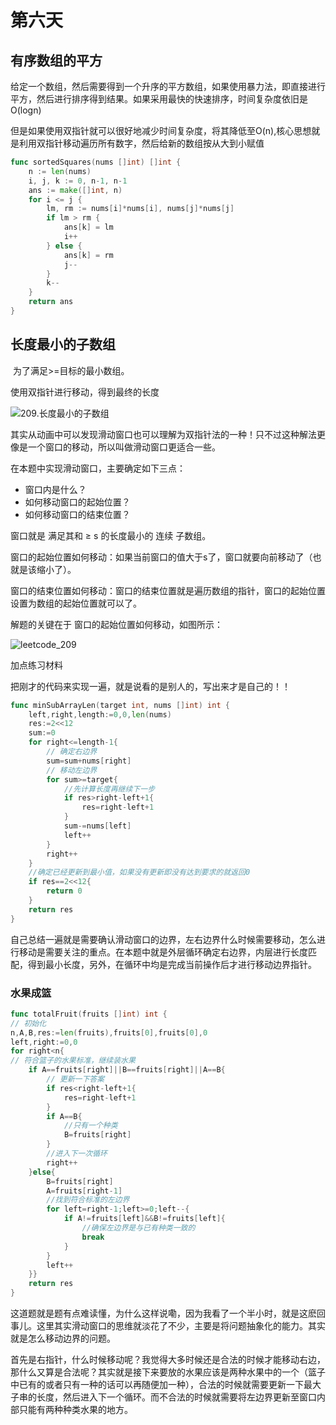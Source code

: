 # 第六天

## 有序数组的平方

给定一个数组，然后需要得到一个升序的平方数组，如果使用暴力法，即直接进行平方，然后进行排序得到结果。如果采用最快的快速排序，时间复杂度依旧是O(logn)

但是如果使用双指针就可以很好地减少时间复杂度，将其降低至O(n),核心思想就是利用双指针移动遍历所有数字，然后给新的数组按从大到小赋值

```go
func sortedSquares(nums []int) []int {
	n := len(nums)
	i, j, k := 0, n-1, n-1
	ans := make([]int, n)
	for i <= j {
		lm, rm := nums[i]*nums[i], nums[j]*nums[j]
		if lm > rm {
			ans[k] = lm
			i++
		} else {
			ans[k] = rm
			j--
		}
		k--
	}
	return ans
}
```

## 长度最小的子数组

​	为了满足>=目标的最小数组。

使用双指针进行移动，得到最终的长度

![209.长度最小的子数组](https://code-thinking.cdn.bcebos.com/gifs/209.%E9%95%BF%E5%BA%A6%E6%9C%80%E5%B0%8F%E7%9A%84%E5%AD%90%E6%95%B0%E7%BB%84.gif)

其实从动画中可以发现滑动窗口也可以理解为双指针法的一种！只不过这种解法更像是一个窗口的移动，所以叫做滑动窗口更适合一些。

在本题中实现滑动窗口，主要确定如下三点：

- 窗口内是什么？
- 如何移动窗口的起始位置？
- 如何移动窗口的结束位置？

窗口就是 满足其和 ≥ s 的长度最小的 连续 子数组。

窗口的起始位置如何移动：如果当前窗口的值大于s了，窗口就要向前移动了（也就是该缩小了）。

窗口的结束位置如何移动：窗口的结束位置就是遍历数组的指针，窗口的起始位置设置为数组的起始位置就可以了。

解题的关键在于 窗口的起始位置如何移动，如图所示：

![leetcode_209](https://img-blog.csdnimg.cn/20210312160441942.png)

加点练习材料

把刚才的代码来实现一遍，就是说看的是别人的，写出来才是自己的！！

```go
func minSubArrayLen(target int, nums []int) int {
    left,right,length:=0,0,len(nums)
    res:=2<<12
    sum:=0
    for right<=length-1{
        // 确定右边界
        sum=sum+nums[right]
        // 移动左边界
        for sum>=target{
            //先计算长度再继续下一步
            if res>right-left+1{
                res=right-left+1
            } 
            sum-=nums[left]
            left++
        }
        right++
    }
    //确定已经更新到最小值，如果没有更新即没有达到要求的就返回0
    if res==2<<12{
        return 0
    }
    return res
}
```

自己总结一遍就是需要确认滑动窗口的边界，左右边界什么时候需要移动，怎么进行移动是需要关注的重点。在本题中就是外层循环确定右边界，内层进行长度匹配，得到最小长度，另外，在循环中均是完成当前操作后才进行移动边界指针。

### 水果成篮

```go
func totalFruit(fruits []int) int {
// 初始化
n,A,B,res:=len(fruits),fruits[0],fruits[0],0
left,right:=0,0
for right<n{
// 符合篮子的水果标准，继续装水果
    if A==fruits[right]||B==fruits[right]||A==B{
        // 更新一下答案
        if res<right-left+1{
            res=right-left+1
        }
        if A==B{
            //只有一个种类
            B=fruits[right]
        }
        //进入下一次循环
        right++
    }else{
        B=fruits[right]
        A=fruits[right-1]
        //找到符合标准的左边界
        for left=right-1;left>=0;left--{
            if A!=fruits[left]&&B!=fruits[left]{
                //确保左边界是与已有种类一致的
                break
            }
        }
        left++
    }}
    return res
}
```

这道题就是题有点难读懂，为什么这样说嘞，因为我看了一个半小时，就是这麽回事儿。这里其实滑动窗口的思维就淡花了不少，主要是将问题抽象化的能力。其实就是怎么移动边界的问题。

​	首先是右指针，什么时候移动呢？我觉得大多时候还是合法的时候才能移动右边，那什么又算是合法呢？其实就是接下来要放的水果应该是两种水果中的一个（篮子中已有的或者只有一种的话可以再随便加一种），合法的时候就需要更新一下最大子串的长度，然后进入下一个循环。而不合法的时候就需要将左边界更新至窗口内部只能有两种种类水果的地方。